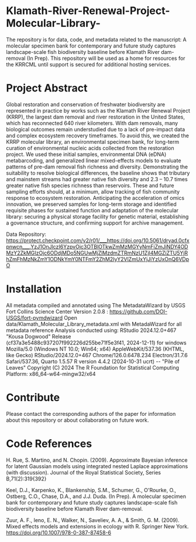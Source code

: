 # Klamath-River-Renewal-Project-Molecular-Library-
The repository is for data, code, and metadata related to the manuscript: A molecular specimen bank for contemporary and future study captures landscape-scale fish biodiversity baseline before Klamath River dam-removal (In Prep). This repository will be used as a home for resources for the KRRCML until support is secured for additional hosting services.

# Project Abstract
Global restoration and conservation of freshwater biodiversity are represented in practice by works such as the Klamath River Renewal Project (KRRP), the largest dam removal and river restoration in the United States, which has reconnected  640 river kilometers. With dam removals, many biological outcomes remain understudied due to a lack of pre-impact data and complex ecosystem recovery timeframes. To avoid this, we created the KRRP molecular library, an environmental specimen bank, for long-term curation of environmental nucleic acids collected from the restoration project. We used these initial samples, environmental DNA (eDNA) metabarcoding, and generalized linear mixed-effects models to evaluate patterns of pre-dam removal fish richness and diversity. Demonstrating the suitability to resolve biological differences, the baseline shows that tributary and mainstem streams had greater native fish diversity and 2.3 – 10.7 times greater native fish species richness than reservoirs. These and future sampling efforts should, at a minimum, allow tracking of fish community response to ecosystem restoration. Anticipating the acceleration of omics innovation, we preserved samples for long-term storage and identified requisite phases for sustained function and adaptation of the molecular library: securing a physical storage facility for genetic material, establishing a governance structure, and confirming support for archive management. 

Data Repository: https://protect.checkpoint.com/v2/r01/___https://doi.org/10.5061/dryad.0cfxpnwcn___.YzJ1OnJlczI6YzpvOjc3OTBlOTkwZmMzMGYyNmFiZmJiNDY4ODMzY2ZkMGIzOjc6ODdjMDo5NGUwMjZlMzdmZTRmNzU1ZjI4MGZiZTU5YjRhZmFhMzNkZmY1ODNkYmY0NTFmY2ZhM2IyY2VlZmUxYjJiYzUxOnQ6VDpO

# Installation
All metadata compiled and annotated using The MetadataWizard by USGS Fort Collins Science Center Version 2.0.8 : https://github.com/DOI-USGS/fort-pymdwizard
Open data/Klamath_Molecular_Library_metadata.xml with MetadaWizard for all metadata reference
Analysis conducted using:
RStudio 2024.12.0+467 "Kousa Dogwood" Release (cf37a3e5488c937207f992226d255be71f5e3f41, 2024-12-11) for windows
Mozilla/5.0 (Windows NT 10.0; Win64; x64) AppleWebKit/537.36 (KHTML, like Gecko) RStudio/2024.12.0+467 Chrome/126.0.6478.234 Electron/31.7.6 Safari/537.36, Quarto 1.5.57
R version 4.4.2 (2024-10-31 ucrt) -- "Pile of Leaves"
Copyright (C) 2024 The R Foundation for Statistical Computing
Platform: x86_64-w64-mingw32/x64

# Contribute
Please contact the corresponding authors of the paper for information about this repository or about collaborating on future work.

# Code References
H. Rue, S. Martino, and N. Chopin. (2009). Approximate Bayesian inference for latent Gaussian models using integrated nested Laplace approximations (with discussion). Journal of the Royal Statistical Society, Series B,71(2):319{392}

Keel, D.J., Karpenko, K., Blankenship, S.M., Schumer, G., O'Rourke, O., Ostberg, C.O., Chase, D.A., and J.J. Duda. (In Prep). A molecular specimen bank for contemporary and future study captures landscape-scale fish biodiversity baseline before Klamath River dam-removal.

Zuur, A. F., Ieno, E. N., Walker, N., Saveliev, A. A., & Smith, G. M. (2009). Mixed effects models and extensions in ecology with R. Springer New York. https://doi.org/10.1007/978-0-387-87458-6


